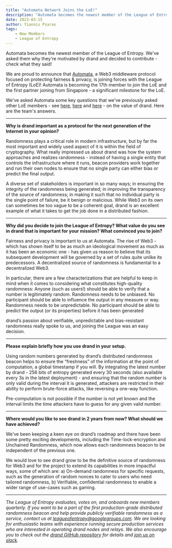 ```yaml
---
title: "Automata Network Joins the LoE!"
description: "Automata becomes the newest member of the League of Entropy. We've asked them why they're motivated by drand and decided to contribute - check what they said!"
date: 2023-03-15
author: Yiannis Psaras
tags: 
    - New Members
    - League of Entropy
---
```

Automata becomes the newest member of the League of Entropy. We've asked them why they're motivated by drand and decided to contribute - check what they said!
<!-- truncate -->
We are proud to announce that [Automata](https://www.ata.network), a Web3 middleware protocol focused on protecting fairness & privacy, is joining forces with the League of Entropy (LoE)! Automata is becoming the 17th member to join the LoE and the first partner joining from Singapore - a significant milestone for the LoE.

We've asked Automata some key questions that we've previously asked other LoE members - see [here](/blog/2021-09-14-the-value-of-drand.md), [here](/blog/2021-10-28-the-value-of-drand-continued.md) and [here](/blog/2022-03-28-storswift-joining.md) - on the value of drand. Here are the team's answers.

---

**Why is drand important as a protocol for the next generation of the Internet in your opinion?**

Randomness plays a critical role in modern infrastructure, but by far the most important and widely used aspect of it is within the field of cryptography. What really impressed us about drand was how the system approaches and realizes randomness - instead of having a single entity that controls the infrastructure where it runs, beacon providers work together and run their own nodes to ensure that no single party can either bias or predict the final output. 

A diverse set of stakeholders is important in so many ways; in ensuring the integrity of the randomness being generated; in improving the transparency of the source of randomness; in making it such that no individual party is the single point of failure, be it benign or malicious. While Web3 on its own can sometimes be too vague to be a coherent goal, drand is an excellent example of what it takes to get the job done in a distributed fashion. 

---

**Why did you decide to join the League of Entropy? What value do you see in drand that is important for your mission? What convinced you to join?**

Fairness and privacy is important to us at Automata. The rise of Web3 - which has shown itself to be as much an ideological movement as much as it has been an economic one - has given us reason to believe that its subsequent development will be governed by a set of rules quite unlike its predecessors. A decentralized source of randomness is fundamental to a decentralized Web3. 

In particular, there are a few characterizations that are helpful to keep in mind when it comes to considering what constitutes high-quality randomness: 
Anyone (such as users!) should be able to verify that a number is legitimately random.
Randomness needs to be unbiased. No participant should be able to influence the output in any measure or way. 
Randomness needs to be unpredictable. No participant should be able to predict the output (or its properties) before it has been generated 

drand’s passion about verifiable, unpredictable and bias-resistant randomness really spoke to us, and joining the League was an easy decision.

---

**Please explain briefly how you use drand in your setup.**

Using random numbers generated by drand’s distributed randomness beacon helps to ensure the “freshness” of the information at the point of computation, a global timestamp if you will. By integrating the latest number by drand - 256 bits of entropy generated every 30 seconds (also available every 3s in the latest deployment) - and ensuring that the random number is only valid during the interval it is generated, attackers are restricted in their ability to perform brute-force attacks, like reversing a one-way function. 

Pre-computation is not possible if the number is not yet known and the interval limits the time attackers have to guess for any given valid number.  

---

**Where would you like to see drand in 2 years from now? What should we have achieved?**

We’ve been keeping a keen eye on drand’s roadmap and there have been some pretty exciting developments, including the Time-lock-encryption and Unchained Randomness, which now allows each randomness beacon to be independent of the previous one. 

We would love to see drand grow to be the definitive source of randomness for Web3 and for the project to extend its capabilities in more impactful ways, some of which are: a) On-demand randomness for specific requests, such as the generation of random nonces to cater to users who need tailored randomness, b) Verifiable, confidential randomness to enable a wider range of use-cases such as gaming.

---

_The League of Entropy evaluates, votes on, and onboards new members quarterly. If you want to be a part of the first production-grade distributed randomness beacon and help provide publicly verifiable randomness as a service, contact us at leagueofentropy@googlegroups.com. We are looking for enthusiastic teams with experience running secure production services who are interested in operating drand nodes and relays. We also encourage you to check out the [drand GitHub repository](https://github.com/drand) for details and [join us on slack](https://join.slack.com/t/drandworkspace/shared_invite/zt-19u4rf6if-bf7lxIvF2zYn4~TrBwfkiA)._
